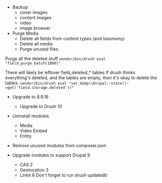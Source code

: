 * Backup
    * cover images
    * content images
    * video
    * image browser
* Purge Media
    * Delete all fields from content types (and taxonomy)
    * Delete all media
    * Purge unused files

Purge all the deleted stuff
`vendor/bin/drush eval "field_purge_batch(1000)"`

There will likely be leftover field_deleted_* tables
If drush thinks everything's deleted, and the tables are empty, then it's 
okay to delete the tables.
`vendor/bin/drush eval "var_dump(\Drupal::state()->get('field.storage.deleted'))"`

* Upgrade to 8.9.16
    * Upgrade to Drush 10

    

* Uninstall modules
    * Media
    * Video Embed
    * Entity

* Remove unused modules from composer.json

* Upgrade modules to support Drupal 9
    * CAS 2
    * Geolocation 3
    * Linkit 6
Don't forget to run drush updatedb
